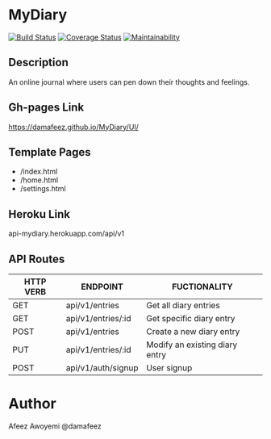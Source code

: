 # MyDiary
[![Build Status](https://travis-ci.com/damafeez/MyDiary.svg?branch=develop)](https://travis-ci.com/damafeez/MyDiary)
[![Coverage Status](https://coveralls.io/repos/github/damafeez/MyDiary/badge.svg?branch=develop)](https://coveralls.io/github/damafeez/MyDiary?branch=develop)
[![Maintainability](https://api.codeclimate.com/v1/badges/aa55a2992676ca1cd8fc/maintainability)](https://codeclimate.com/github/damafeez/MyDiary/maintainability)

## Description
An online journal where users can pen down their thoughts and feelings.

## Gh-pages Link
https://damafeez.github.io/MyDiary/UI/

## Template Pages
- /index.html
- /home.html
- /settings.html

## Heroku Link
api-mydiary.herokuapp.com/api/v1

## API Routes
|   HTTP VERB   | ENDPOINT                  | FUCTIONALITY                                          |
| ------------- | --------------------------| ----------------------------------------------------- |
| GET           | api/v1/entries            | Get all diary entries                                 |
| GET           | api/v1/entries/:id        | Get specific diary entry                            |
| POST          | api/v1/entries            | Create a new diary entry                              |
| PUT           | api/v1/entries/:id        | Modify an existing diary entry                        |
| POST          | api/v1/auth/signup        | User signup                        |

# Author
Afeez Awoyemi @damafeez